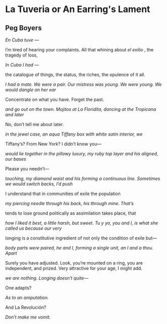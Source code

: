# La Tuveria or An Earring's Lament
## Peg Boyers
_En Cuba tuve_ —

I’m tired of hearing your complaints.
All that whining about _el_ _exilio_ , the tragedy of loss,

_In Cuba I had_ —

the catalogue of things, the status, the riches,
the opulence of it all.

_I had a mate. We were a pair. Our mistress was young. We_
_were young. We would dangle on her ear_

Concentrate on what you have.
Forget the past.

_and go out on the town. Mojitos at La Floridita,_
_dancing at the Tropicana and later_

No, don’t tell me about later.

_in the jewel case, an aqua Tiffany box_
_with white satin interior, we_

Tiffany’s? From New York? I didn’t know you—

_would lie together in the pillowy luxury,_
_my ruby top layer and his aligned, our bases_

Please you needn’t—

_touching, my diamond waist and his forming a continuous_
_line. Sometimes we would switch backs, I’d push_

I understand that in communities of exile
the population

_my piercing needle through his back, his_
_through mine. That’s_

tends to lose ground politically as
assimilation takes place, that

_how I liked it best, a little harsh, but sweet._
_Tu y yo, you and I, is what she called us because our very_

longing is a constitutive ingredient
of not only the condition of exile but—

_body parts were paired, he and I, forming a single unit, an I and a_
_thou. Apart_

Surely you have adjusted. Look, you’re mounted on a ring, you
are independent, and prized. Very attractive for your age, I might add.

_we are nothing. Longing doesn’t quite—_

One adapts?

_As to an amputation._

And La Revolución?

_Don’t make me vomit._